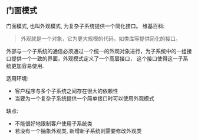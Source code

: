 ## 门面模式
门面模式, 也叫外观模式, 为复杂子系统提供一个简化接口。
维基百科:
> 外观就是一个对象，它为更大规模的代码，如类库等提供简化的接口。

外部与一个子系统的通信必须通过一个统一的外观对象进行，为子系统中的一组接口提供一个一致的界面，外观模式定义了一个高层接口，
这个接口使得这一子系统更加容易使用.

适用环境:
- 客户程序与多个子系统之间存在很大的依赖性
- 当要为一个复杂子系统提供一个简单接口时可以使用外观模式

缺点:
- 不能很好地限制客户使用子系统类
- 若没有一个抽象外观类, 新增新子系统则需要修改外观类